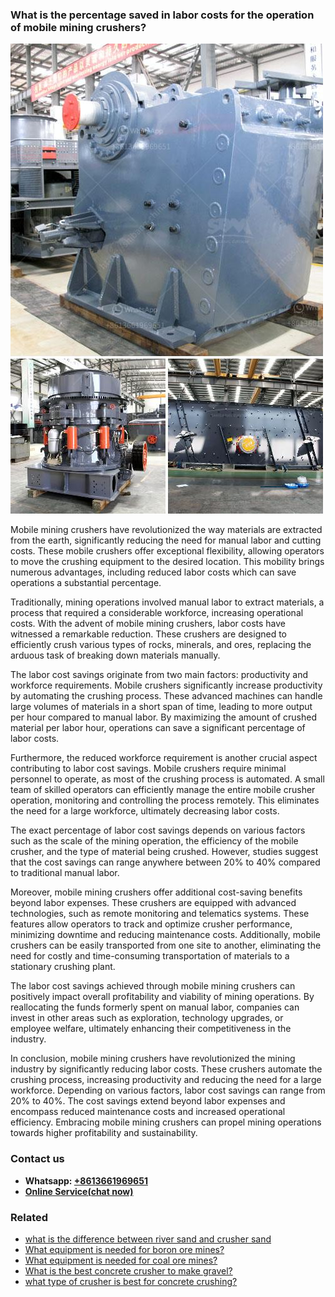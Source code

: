 <h3>What is the percentage saved in labor costs for the operation of mobile mining crushers?</h3><img src='1701742737.jpg' alt=''><p>Mobile mining crushers have revolutionized the way materials are extracted from the earth, significantly reducing the need for manual labor and cutting costs. These mobile crushers offer exceptional flexibility, allowing operators to move the crushing equipment to the desired location. This mobility brings numerous advantages, including reduced labor costs which can save operations a substantial percentage.</p><p>Traditionally, mining operations involved manual labor to extract materials, a process that required a considerable workforce, increasing operational costs. With the advent of mobile mining crushers, labor costs have witnessed a remarkable reduction. These crushers are designed to efficiently crush various types of rocks, minerals, and ores, replacing the arduous task of breaking down materials manually.</p><p>The labor cost savings originate from two main factors: productivity and workforce requirements. Mobile crushers significantly increase productivity by automating the crushing process. These advanced machines can handle large volumes of materials in a short span of time, leading to more output per hour compared to manual labor. By maximizing the amount of crushed material per labor hour, operations can save a significant percentage of labor costs.</p><p>Furthermore, the reduced workforce requirement is another crucial aspect contributing to labor cost savings. Mobile crushers require minimal personnel to operate, as most of the crushing process is automated. A small team of skilled operators can efficiently manage the entire mobile crusher operation, monitoring and controlling the process remotely. This eliminates the need for a large workforce, ultimately decreasing labor costs.</p><p>The exact percentage of labor cost savings depends on various factors such as the scale of the mining operation, the efficiency of the mobile crusher, and the type of material being crushed. However, studies suggest that the cost savings can range anywhere between 20% to 40% compared to traditional manual labor.</p><p>Moreover, mobile mining crushers offer additional cost-saving benefits beyond labor expenses. These crushers are equipped with advanced technologies, such as remote monitoring and telematics systems. These features allow operators to track and optimize crusher performance, minimizing downtime and reducing maintenance costs. Additionally, mobile crushers can be easily transported from one site to another, eliminating the need for costly and time-consuming transportation of materials to a stationary crushing plant.</p><p>The labor cost savings achieved through mobile mining crushers can positively impact overall profitability and viability of mining operations. By reallocating the funds formerly spent on manual labor, companies can invest in other areas such as exploration, technology upgrades, or employee welfare, ultimately enhancing their competitiveness in the industry.</p><p>In conclusion, mobile mining crushers have revolutionized the mining industry by significantly reducing labor costs. These crushers automate the crushing process, increasing productivity and reducing the need for a large workforce. Depending on various factors, labor cost savings can range from 20% to 40%. The cost savings extend beyond labor expenses and encompass reduced maintenance costs and increased operational efficiency. Embracing mobile mining crushers can propel mining operations towards higher profitability and sustainability.</p><h3>Contact us</h3><ul><li><strong>Whatsapp:&nbsp;<a href="https://wa.me/8613661969651">+8613661969651</a></strong></li><li><a href="https://swt.shibang-china.com/?git&amp;zhl&amp;What is the percentage saved in labor costs for the operation of mobile mining crushers"><strong>Online Service(chat now)</strong></a></li></ul><h3>Related</h3><ul><li><a href='what is the difference between river sand and crusher sand.md'>what is the difference between river sand and crusher sand</a></li><li><a href='What equipment is needed for boron ore mines.md'>What equipment is needed for boron ore mines?</a></li><li><a href='What equipment is needed for coal ore mines.md'>What equipment is needed for coal ore mines?</a></li><li><a href='What is the best concrete crusher to make gravel.md'>What is the best concrete crusher to make gravel?</a></li><li><a href='what type of crusher is best for concrete crushing.md'>what type of crusher is best for concrete crushing?</a></li></ul>